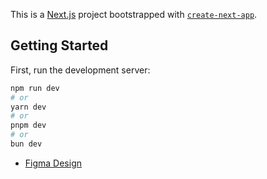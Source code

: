 This is a [Next.js](https://nextjs.org) project bootstrapped with [`create-next-app`](https://nextjs.org/docs/app/api-reference/cli/create-next-app).

## Getting Started

First, run the development server:

```bash
npm run dev
# or
yarn dev
# or
pnpm dev
# or
bun dev
```

- [Figma Design](https://www.figma.com/design/LwqFZsvot9Zl39fSxdtHtM/Real-Estate-Agent-Dubai?node-id=107-1853&t=elg9xryWClE2EIVG-1)
